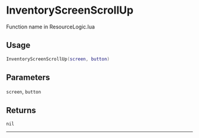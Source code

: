 # InventoryScreenScrollUp
Function name in ResourceLogic.lua
## Usage
```lua
InventoryScreenScrollUp(screen, button)
```
## Parameters
`screen`, `button`
## Returns
`nil`

---